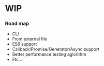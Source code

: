 # WIP

### Road map
* CLI
* From external file
* ES6 support
* Callback/Promise/Generator/Async support
* Better performance testing aglorithm
* Etc...

